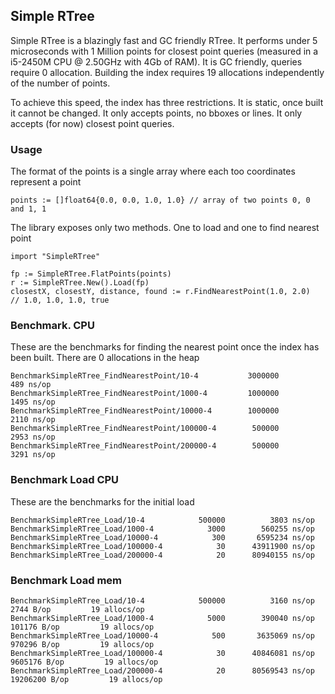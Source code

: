 ## Simple RTree

Simple RTree is a blazingly fast and GC friendly RTree. It performs under 5 microseconds with 1 Million points for closest point queries
(measured in a i5-2450M CPU @ 2.50GHz with 4Gb of RAM). It is GC friendly, queries require 0 allocation.
Building the index requires 19 allocations independently of the number of points.

To achieve this speed, the index has three restrictions. It is static, once built it cannot be changed.
It only accepts points, no bboxes or lines. It only accepts (for now) closest point queries.


### Usage

The format of the points is a single array where each too coordinates represent a point

    points := []float64{0.0, 0.0, 1.0, 1.0} // array of two points 0, 0 and 1, 1

The library exposes only two methods. One to load and one to find nearest point

    import "SimpleRTree"

    fp := SimpleRTree.FlatPoints(points)
    r := SimpleRTree.New().Load(fp)
    closestX, closestY, distance, found := r.FindNearestPoint(1.0, 2.0)
    // 1.0, 1.0, 1.0, true



### Benchmark. CPU

These are the benchmarks for finding the nearest point once the index has been built. There are 0 allocations in the heap

    BenchmarkSimpleRTree_FindNearestPoint/10-4      	 3000000	       489 ns/op
    BenchmarkSimpleRTree_FindNearestPoint/1000-4    	 1000000	      1495 ns/op
    BenchmarkSimpleRTree_FindNearestPoint/10000-4   	 1000000	      2110 ns/op
    BenchmarkSimpleRTree_FindNearestPoint/100000-4  	  500000	      2953 ns/op
    BenchmarkSimpleRTree_FindNearestPoint/200000-4  	  500000	      3291 ns/op



### Benchmark Load CPU

These are the benchmarks for the initial load

    BenchmarkSimpleRTree_Load/10-4      	  500000	      3803 ns/op
    BenchmarkSimpleRTree_Load/1000-4    	    3000	    560255 ns/op
    BenchmarkSimpleRTree_Load/10000-4   	     300	   6595234 ns/op
    BenchmarkSimpleRTree_Load/100000-4  	      30	  43911900 ns/op
    BenchmarkSimpleRTree_Load/200000-4  	      20	  80940155 ns/op



### Benchmark Load mem

    BenchmarkSimpleRTree_Load/10-4      	  500000	      3160 ns/op	    2744 B/op	      19 allocs/op
    BenchmarkSimpleRTree_Load/1000-4    	    5000	    390040 ns/op	  101176 B/op	      19 allocs/op
    BenchmarkSimpleRTree_Load/10000-4   	     500	   3635069 ns/op	  970296 B/op	      19 allocs/op
    BenchmarkSimpleRTree_Load/100000-4  	      30	  40846081 ns/op	 9605176 B/op	      19 allocs/op
    BenchmarkSimpleRTree_Load/200000-4  	      20	  80569543 ns/op	19206200 B/op	      19 allocs/op




